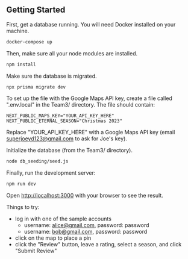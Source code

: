 ## Getting Started

First, get a database running. You will need Docker installed on your machine. 

```bash
docker-compose up
```

Then, make sure all your node modules are installed.
```bash
npm install
```

Make sure the database is migrated. 
```bash
npx prisma migrate dev
```

To set up the file with the Google Maps API key, create a file called ".env.local" in the Team3/ directory. 
The file should contain:
```
NEXT_PUBLIC_MAPS_KEY="YOUR_API_KEY_HERE"
NEXT_PUBLIC_ETERNAL_SEASON="Christmas 2023"
```
Replace "YOUR_API_KEY_HERE" with a Google Maps API key (email superjoeyd123@gmail.com to ask for Joe's key).

Initialize the database (from the Team3/ directory).
```bash
node db_seeding/seed.js
```

Finally, run the development server:
```bash
npm run dev
```

Open [http://localhost:3000](http://localhost:3000) with your browser to see the result.

Things to try:
* log in with one of the sample accounts
    * username: alice@gmail.com, password: password
    * username: bob@gmail.com, password: password
* click on the map to place a pin
* click the "Review" button, leave a rating, select a season, and click "Submit Review"
